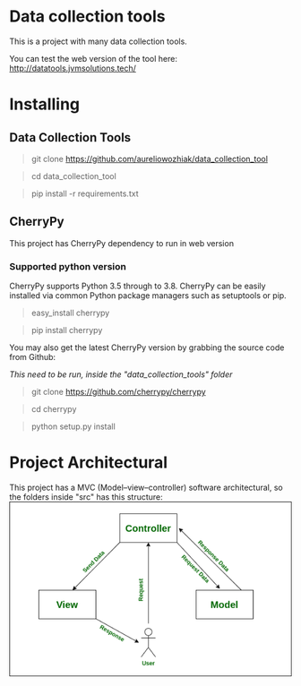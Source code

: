 # Data collection tools
This is a project with many data collection tools.

You can test the web version of the tool here:
http://datatools.jvmsolutions.tech/

# Installing

## Data Collection Tools

> git clone https://github.com/aureliowozhiak/data_collection_tool

> cd data_collection_tool

> pip install -r requirements.txt


## CherryPy
This project has CherryPy dependency to run in web version

### Supported python version
CherryPy supports Python 3.5 through to 3.8.
CherryPy can be easily installed via common Python package managers such as setuptools or pip.

> easy_install cherrypy

> pip install cherrypy

You may also get the latest CherryPy version by grabbing the source code from Github:

*This need to be run, inside the "data_collection_tools" folder*

> git clone https://github.com/cherrypy/cherrypy

> cd cherrypy

> python setup.py install

# Project Architectural
This project has a MVC (Model–view–controller) software architectural, so the folders inside "src" has this structure:
![Model–view–controller - software architectural](docs/mvc.png)